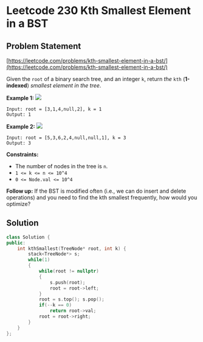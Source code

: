 # Leetcode 230 Kth Smallest Element in a BST

## Problem Statement

[https://leetcode.com/problems/kth-smallest-element-in-a-bst/](https://leetcode.com/problems/kth-smallest-element-in-a-bst/)

Given the `root` of a binary search tree, and an integer `k`, return _the_ `kth` \(**1-indexed**\) _smallest element in the tree_.

**Example 1:** ![](https://assets.leetcode.com/uploads/2021/01/28/kthtree1.jpg)

```text
Input: root = [3,1,4,null,2], k = 1
Output: 1
```

**Example 2:** ![](https://assets.leetcode.com/uploads/2021/01/28/kthtree2.jpg)

```text
Input: root = [5,3,6,2,4,null,null,1], k = 3
Output: 3
```

**Constraints:**

* The number of nodes in the tree is `n`.
* `1 <= k <= n <= 10^4`
* `0 <= Node.val <= 10^4`

**Follow up:** If the BST is modified often \(i.e., we can do insert and delete operations\) and you need to find the kth smallest frequently, how would you optimize?

## Solution

```cpp
class Solution {
public:
    int kthSmallest(TreeNode* root, int k) {
        stack<TreeNode*> s;
        while(1)
        {
            while(root != nullptr)
            {
                s.push(root);
                root = root->left;
            }
            root = s.top(); s.pop();
            if(--k == 0) 
                return root->val;
            root = root->right;
        }
    }
};
```


